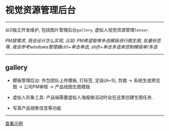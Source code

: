 ﻿# 视觉资源管理后台

---

从0独立开发维护, 包括图片管理后台`gallery`, 虚拟人视觉资源管理`lensor`. 

*PM提需求, 我会设计怎么实现, 比如: PM希望能够多选模版进行图生图, 批量标签等, 我会参考windows管理器ctrl+单击单选, shift+单击多选来控制模版单/多选* 

---

## gallery

- 模板管理后台: 外包团队上传模板, 打标签, 定级(A~S), 剪裁 -> 系统生成预览图 -> 公司PM审核 -> 产品线图生图模版

- 虚拟人形象工具: 产品端需要虚拟人海报做活动时会在这里创建生图任务.

- 写真产品销售信息等功能

---

<a target='_blank' href='images?names=gallery-themes.png@gallery-主题页,gallery-templates.png@gallery-模版页,lensor.png@lensor'>
查看示例
</a>
